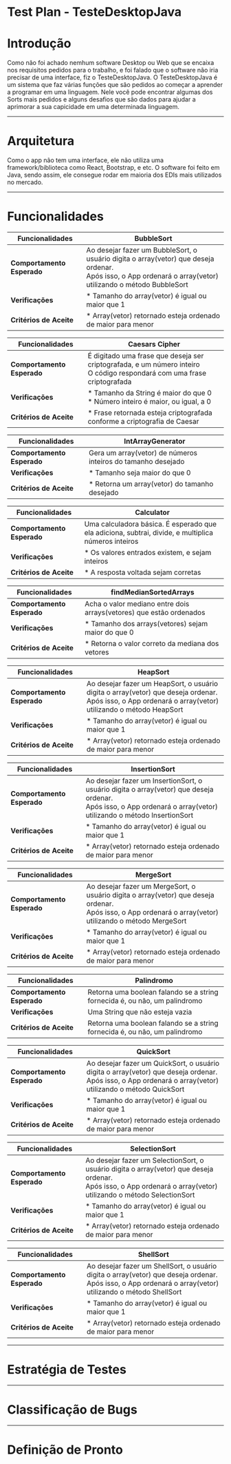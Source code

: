 # Test Plan - TesteDesktopJava

# Introdução
Como não foi achado nemhum software Desktop ou Web que se encaixa nos requisitos pedidos para o trabalho, e foi falado que o software não iria precisar de uma interface, fiz o TesteDesktopJava. O TesteDesktopJava é um sistema que faz várias funções que são pedidos ao começar a aprender a programar em uma linguagem. Nele você pode encontrar algumas dos Sorts mais pedidos e alguns desafios que são dados para ajudar a aprimorar a sua capicidade em uma determinada linguagem.

---

# Arquitetura
Como o app não tem uma interface, ele não utiliza uma framework/biblioteca como React, Bootstrap, e etc. O software foi feito em Java, sendo assim, ele consegue rodar em maioria dos EDIs mais utilizados no mercado.

---

# Funcionalidades
| **Funcionalidades** | BubbleSort |
| --- | --- |
| **Comportamento Esperado** | Ao desejar fazer um BubbleSort, o usuário digita o array(vetor) que deseja ordenar. <br /> Após isso, o App ordenará o array(vetor) utilizando o método BubbleSort |
| **Verificações** | * Tamanho do array(vetor) é igual ou maior que 1 |
| **Critérios de Aceite** | * Array(vetor) retornado esteja ordenado de maior para menor  |

| **Funcionalidades** | Caesars Cipher |
| --- | --- |
| **Comportamento Esperado** | É digitado uma frase que deseja ser criptografada, e um número inteiro <br /> O código respondará com uma frase criptografada |
| **Verificações** | * Tamanho da String é maior do que 0 <br /> * Número inteiro é maior, ou igual, a 0 |
| **Critérios de Aceite** | * Frase retornada esteja criptografada conforme a criptografia de Caesar |

| **Funcionalidades** | IntArrayGenerator |
| --- | --- |
| **Comportamento Esperado** | Gera um array(vetor) de números inteiros do tamanho desejado |
| **Verificações** | * Tamanho seja maior do que 0  |
| **Critérios de Aceite** | * Retorna um array(vetor) do tamanho desejado |

| **Funcionalidades** | Calculator |
| --- | --- |
| **Comportamento Esperado** | Uma calculadora básica. É esperado que ela adiciona, subtrai, divide, e multiplica números inteiros |
| **Verificações** | * Os valores entrados existem, e sejam inteiros |
| **Critérios de Aceite** | * A resposta voltada sejam corretas |

| **Funcionalidades** | findMedianSortedArrays |
| --- | --- |
| **Comportamento Esperado** | Acha o valor mediano entre dois arrays(vetores) que estão ordenados |
| **Verificações** | * Tamanho dos arrays(vetores) sejam maior do que 0 |
| **Critérios de Aceite** | * Retorna o valor correto da mediana dos vetores |

| **Funcionalidades** | HeapSort |
| --- | --- |
| **Comportamento Esperado** | Ao desejar fazer um HeapSort, o usuário digita o array(vetor) que deseja ordenar. <br /> Após isso, o App ordenará o array(vetor) utilizando o método HeapSort |
| **Verificações** | * Tamanho do array(vetor) é igual ou maior que 1 |
| **Critérios de Aceite** | * Array(vetor) retornado esteja ordenado de maior para menor |

| **Funcionalidades** | InsertionSort |
| --- | --- |
| **Comportamento Esperado** | Ao desejar fazer um InsertionSort, o usuário digita o array(vetor) que deseja ordenar. <br /> Após isso, o App ordenará o array(vetor) utilizando o método InsertionSort |
| **Verificações** | * Tamanho do array(vetor) é igual ou maior que 1 |
| **Critérios de Aceite** | * Array(vetor) retornado esteja ordenado de maior para menor |

| **Funcionalidades** | MergeSort |
| --- | --- |
| **Comportamento Esperado** | Ao desejar fazer um MergeSort, o usuário digita o array(vetor) que deseja ordenar. <br /> Após isso, o App ordenará o array(vetor) utilizando o método MergeSort |
| **Verificações** | * Tamanho do array(vetor) é igual ou maior que 1 |
| **Critérios de Aceite** | * Array(vetor) retornado esteja ordenado de maior para menor |

| **Funcionalidades** | Palindromo |
| --- | --- |
| **Comportamento Esperado** | Retorna uma boolean falando se a string fornecida é, ou não, um palindromo |
| **Verificações** | Uma String que não esteja vazia |
| **Critérios de Aceite** | Retorna uma boolean falando se a string fornecida é, ou não, um palindromo |

| **Funcionalidades** | QuickSort |
| --- | --- |
| **Comportamento Esperado** | Ao desejar fazer um QuickSort, o usuário digita o array(vetor) que deseja ordenar. <br /> Após isso, o App ordenará o array(vetor) utilizando o método QuickSort |
| **Verificações** | * Tamanho do array(vetor) é igual ou maior que 1 |
| **Critérios de Aceite** | * Array(vetor) retornado esteja ordenado de maior para menor |

| **Funcionalidades** | SelectionSort |
| --- | --- |
| **Comportamento Esperado** | Ao desejar fazer um SelectionSort, o usuário digita o array(vetor) que deseja ordenar. <br /> Após isso, o App ordenará o array(vetor) utilizando o método SelectionSort |
| **Verificações** | * Tamanho do array(vetor) é igual ou maior que 1 |
| **Critérios de Aceite** | * Array(vetor) retornado esteja ordenado de maior para menor |

| **Funcionalidades** | ShellSort |
| --- | --- |
| **Comportamento Esperado** | Ao desejar fazer um ShellSort, o usuário digita o array(vetor) que deseja ordenar. <br /> Após isso, o App ordenará o array(vetor) utilizando o método ShellSort |
| **Verificações** | * Tamanho do array(vetor) é igual ou maior que 1 |
| **Critérios de Aceite** | * Array(vetor) retornado esteja ordenado de maior para menor |

---

# Estratégia de Testes

---

# Classificação de Bugs

---

# Definição de Pronto
